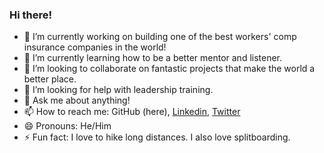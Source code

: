 ### Hi there!

- 🔭 I’m currently working on building one of the best workers' comp insurance companies in the world!
- 🌱 I’m currently learning how to be a better mentor and listener.
- 👯 I’m looking to collaborate on fantastic projects that make the world a better place.
- 🤔 I’m looking for help with leadership training.
- 💬 Ask me about anything!
- 📫 How to reach me: GitHub (here), [Linkedin](https://www.linkedin.com/in/craigy/), [Twitter](twitter.com/craighead)
- 😄 Pronouns: He/Him
- ⚡ Fun fact: I love to hike long distances. I also love splitboarding. 


<!--
**CraigHead/CraigHead** is a ✨ _special_ ✨ repository because its `README.md` (this file) appears on your GitHub profile.
-->
